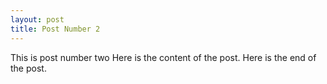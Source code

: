 ```yaml
---
layout: post
title: Post Number 2
---
```


This is post number two
Here is the content of the post.
Here is the end of the post.
